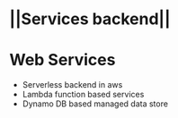 
 
# ||Services backend||
  # Web Services
  
  * Serverless backend in aws
  * Lambda function based services
  * Dynamo DB based managed data store

